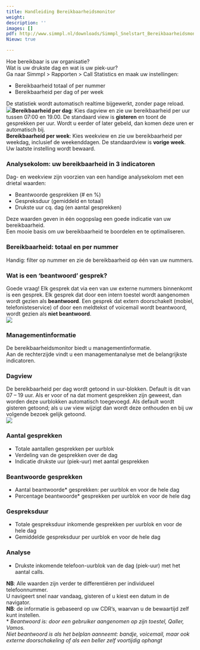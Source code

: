 ```yaml
---
title: Handleiding Bereikbaarheidsmonitor
weight: 
description: ''
images: []
pdf: http://www.simmpl.nl/downloads/Simmpl_Snelstart_Bereikbaarheidsmonitor.pdf
Nieuw: true

---
```

Hoe bereikbaar is uw organisatie?   
Wat is uw drukste dag en wat is uw piek-uur?   
Ga naar Simmpl > Rapporten > Call Statistics en maak uw instellingen:

* Bereikbaarheid totaal of per nummer
* Bereikbaarheid per dag of per week

De statistiek wordt automatisch realtime bijgewerkt, zonder page reload.  
![](https://res.cloudinary.com/callvoip/image/upload/v1565358260/features-18_te6yrl.png)**Bereikbaarheid per dag**: Kies dagview en zie uw bereikbaarheid per uur tussen 07:00 en 19.00. De standaard view is **gisteren** en toont de gesprekken per uur. Wordt u eerder of later gebeld, dan komen deze uren er automatisch bij.  
**Bereikbaarheid per week**: Kies weekview en zie uw bereikbaarheid per weekdag, inclusief de weekenddagen. De standaardview is **vorige week**. Uw laatste instelling wordt bewaard.

<h3>Analysekolom: uw bereikbaarheid in 3 indicatoren</h3>

Dag- en weekview zijn voorzien van een handige analysekolom met een drietal waarden:

* Beantwoorde gesprekken (# en %)
* Gespreksduur (gemiddeld en totaal)
* Drukste uur cq. dag (en aantal gesprekken)

Deze waarden geven in één oogopslag een goede indicatie van uw bereikbaarheid.   
Een mooie basis om uw bereikbaarheid te boordelen en te optimaliseren.

<h3>Bereikbaarheid: totaal en per nummer</h3>

Handig: filter op nummer en zie de bereikbaarheid op één van uw nummers.

<h3>Wat is een ‘beantwoord’ gesprek?</h3>

Goede vraag! Elk gesprek dat via een van uw externe nummers binnenkomt is een gesprek. Elk gesprek dat door een intern toestel wordt aangenomen wordt gezien als **beantwoord**. Een gesprek dat extern doorschakelt (mobiel, telefonisteservice) of door een meldtekst of voicemail wordt beantwoord, wordt gezien als **niet beantwoord**.  
![](https://res.cloudinary.com/callvoip/image/upload/v1565358549/features-19_aqlowc.png)

<h3>Managementinformatie</h3>

De bereikbaarheidsmonitor biedt u managementinformatie.   
Aan de rechterzijde vindt u een managementanalyse met de belangrijkste indicatoren.

<h3>Dagview</h3>

De bereikbaarheid per dag wordt getoond in uur-blokken. Default is dit van 07 – 19 uur. Als er voor of na dat moment gesprekken zijn geweest, dan worden deze uurblokken automatisch toegevoegd. Als default wordt gisteren getoond; als u uw view wijzigt dan wordt deze onthouden en bij uw volgende bezoek gelijk getoond.  
![](https://res.cloudinary.com/callvoip/image/upload/v1565359076/features-21_azwi5i.png)

<h3>Aantal gesprekken</h3>

* Totale aantallen gesprekken per uurblok
* Verdeling van de gesprekken over de dag
* Indicatie drukste uur (piek-uur) met aantal gesprekken

<h3>Beantwoorde gesprekken</h3>

* Aantal beantwoorde* gesprekken: per uurblok en voor de hele dag
* Percentage beantwoorde* gesprekken per uurblok en voor de hele dag

<h3>Gespreksduur</h3>

* Totale gespreksduur inkomende gesprekken per uurblok en voor de hele dag
* Gemiddelde gespreksduur per uurblok en voor de hele dag

<h3>Analyse</h3>

* Drukste inkomende telefoon-uurblok van de dag (piek-uur) met het aantal calls.

**NB**: Alle waarden zijn verder te differentiëren per individueel telefoonnummer.   
U navigeert snel naar vandaag, gisteren of u kiest een datum in de navigator.  
**NB**: de informatie is gebaseerd op uw CDR’s, waarvan u de bewaartijd zelf kunt instellen.  
\* _Beantwoord is: door een gebruiker aangenomen op zijn toestel, Qaller, Vamos.   
Niet beantwoord is als het belplan aanneemt: bandje, voicemail, maar ook externe doorschakeling of als een beller zelf voortijdig ophangt_